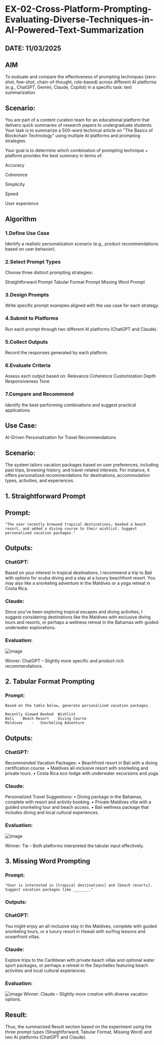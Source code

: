 # EX-02-Cross-Platform-Prompting-Evaluating-Diverse-Techniques-in-AI-Powered-Text-Summarization
## DATE: 11/03/2025
## AIM
To evaluate and compare the effectiveness of prompting techniques (zero-shot, few-shot, chain-of-thought, role-based) across different AI platforms (e.g., ChatGPT, Gemini, Claude, Copilot) in a specific task: text summarization.

## Scenario:
You are part of a content curation team for an educational platform that delivers quick summaries of research papers to undergraduate students. Your task is to summarize a 500-word technical article on "The Basics of Blockchain Technology" using multiple AI platforms and prompting strategies.

Your goal is to determine which combination of prompting technique + platform provides the best summary in terms of:

Accuracy

Coherence

Simplicity

Speed

User experience

## Algorithm
### 1.Define Use Case
Identify a realistic personalization scenario (e.g., product recommendations based on user behavior).

### 2.Select Prompt Types
Choose three distinct prompting strategies:

Straightforward Prompt Tabular Format Prompt Missing Word Prompt

### 3.Design Prompts
Write specific prompt examples aligned with the use case for each strategy.

### 4.Submit to Platforms
Run each prompt through two different AI platforms (ChatGPT and Claude).

### 5.Collect Outputs
Record the responses generated by each platform.

### 6.Evaluate Criteria
Assess each output based on: Relevance Coherence Customization Depth Responsiveness Tone

### 7.Compare and Recommend
Identify the best-performing combinations and suggest practical applications.

## Use Case:
AI-Driven Personalization for Travel Recommendations

## Scenario:
The system tailors vacation packages based on user preferences, including past trips, browsing history, and travel-related interests. For instance, it offers personalized recommendations for destinations, accommodation types, activities, and experiences.

## 1. Straightforward Prompt
## Prompt:
```
"The user recently browsed tropical destinations, booked a beach resort, and added a diving course to their wishlist. Suggest personalized vacation packages."
```
## Outputs:
### ChatGPT:
Based on your interest in tropical destinations, I recommend a trip to Bali with options for scuba diving and a stay at a luxury beachfront resort. You may also like a snorkeling adventure in the Maldives or a yoga retreat in Costa Rica.

### Claude:
Since you’ve been exploring tropical escapes and diving activities, I suggest considering destinations like the Maldives with exclusive diving tours and resorts, or perhaps a wellness retreat in the Bahamas with guided underwater explorations.

### Evaluation:
![image](https://github.com/user-attachments/assets/308bc314-5856-4768-9a7b-fc1e1105a784)

Winner: ChatGPT – Slightly more specific and product-rich recommendations.

## 2. Tabular Format Prompting
### Prompt:
```
Based on the table below, generate personalized vacation packages.

Recently Viewed	Booked	Wishlist
Bali	Beach Resort	Diving Course
Maldives	-	Snorkeling Adventure
```
## Outputs:
### ChatGPT:
Recommended Vacation Packages: • Beachfront resort in Bali with a diving certification course. • Maldives all-inclusive resort with snorkeling and private tours. • Costa Rica eco-lodge with underwater excursions and yoga.

### Claude:
Personalized Travel Suggestions: • Diving package in the Bahamas, complete with resort and activity booking. • Private Maldives villa with a guided snorkeling tour and beach access. • Bali wellness package that includes diving and local cultural experiences.

### Evaluation:
![image](https://github.com/user-attachments/assets/55327465-b176-4823-933a-1e42f4129479)

Winner: Tie – Both platforms interpreted the tabular input effectively.

## 3. Missing Word Prompting
### Prompt:
```
"User is interested in [tropical destinations] and [beach resorts]. Suggest vacation packages like _______."
```
### Outputs:
### ChatGPT:
You might enjoy an all-inclusive stay in the Maldives, complete with guided snorkeling tours, or a luxury resort in Hawaii with surfing lessons and oceanfront villas.

### Claude:
Explore trips to the Caribbean with private beach villas and optional water sport packages, or perhaps a retreat in the Seychelles featuring beach activities and local cultural experiences.

### Evaluation:
![image](https://github.com/user-attachments/assets/979ab7be-3bdc-44e1-af9b-40c822bdc37d)
Winner: Claude – Slightly more creative with diverse vacation options.

## Result:
Thus, the summarized Result section based on the experiment using the three prompt types (Straightforward, Tabular Format, Missing Word) and two AI platforms (ChatGPT and Claude).
